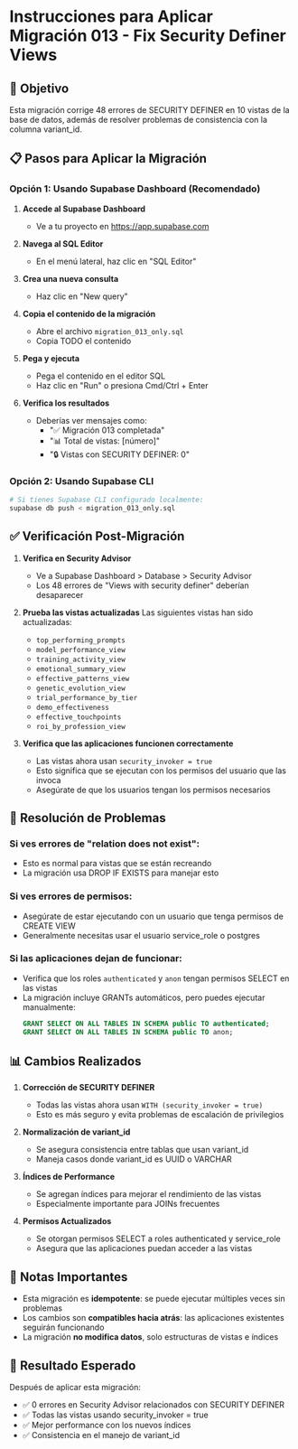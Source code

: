 # Instrucciones para Aplicar Migración 013 - Fix Security Definer Views

## 🎯 Objetivo
Esta migración corrige 48 errores de SECURITY DEFINER en 10 vistas de la base de datos, además de resolver problemas de consistencia con la columna variant_id.

## 📋 Pasos para Aplicar la Migración

### Opción 1: Usando Supabase Dashboard (Recomendado)

1. **Accede al Supabase Dashboard**
   - Ve a tu proyecto en https://app.supabase.com

2. **Navega al SQL Editor**
   - En el menú lateral, haz clic en "SQL Editor"

3. **Crea una nueva consulta**
   - Haz clic en "New query"

4. **Copia el contenido de la migración**
   - Abre el archivo `migration_013_only.sql` 
   - Copia TODO el contenido

5. **Pega y ejecuta**
   - Pega el contenido en el editor SQL
   - Haz clic en "Run" o presiona Cmd/Ctrl + Enter

6. **Verifica los resultados**
   - Deberías ver mensajes como:
     - "✅ Migración 013 completada"
     - "📊 Total de vistas: [número]"
     - "🔒 Vistas con SECURITY DEFINER: 0"

### Opción 2: Usando Supabase CLI

```bash
# Si tienes Supabase CLI configurado localmente:
supabase db push < migration_013_only.sql
```

## ✅ Verificación Post-Migración

1. **Verifica en Security Advisor**
   - Ve a Supabase Dashboard > Database > Security Advisor
   - Los 48 errores de "Views with security definer" deberían desaparecer

2. **Prueba las vistas actualizadas**
   Las siguientes vistas han sido actualizadas:
   - `top_performing_prompts`
   - `model_performance_view`
   - `training_activity_view`
   - `emotional_summary_view`
   - `effective_patterns_view`
   - `genetic_evolution_view`
   - `trial_performance_by_tier`
   - `demo_effectiveness`
   - `effective_touchpoints`
   - `roi_by_profession_view`

3. **Verifica que las aplicaciones funcionen correctamente**
   - Las vistas ahora usan `security_invoker = true`
   - Esto significa que se ejecutan con los permisos del usuario que las invoca
   - Asegúrate de que los usuarios tengan los permisos necesarios

## 🚨 Resolución de Problemas

### Si ves errores de "relation does not exist":
- Esto es normal para vistas que se están recreando
- La migración usa DROP IF EXISTS para manejar esto

### Si ves errores de permisos:
- Asegúrate de estar ejecutando con un usuario que tenga permisos de CREATE VIEW
- Generalmente necesitas usar el usuario service_role o postgres

### Si las aplicaciones dejan de funcionar:
- Verifica que los roles `authenticated` y `anon` tengan permisos SELECT en las vistas
- La migración incluye GRANTs automáticos, pero puedes ejecutar manualmente:
  ```sql
  GRANT SELECT ON ALL TABLES IN SCHEMA public TO authenticated;
  GRANT SELECT ON ALL TABLES IN SCHEMA public TO anon;
  ```

## 📊 Cambios Realizados

1. **Corrección de SECURITY DEFINER**
   - Todas las vistas ahora usan `WITH (security_invoker = true)`
   - Esto es más seguro y evita problemas de escalación de privilegios

2. **Normalización de variant_id**
   - Se asegura consistencia entre tablas que usan variant_id
   - Maneja casos donde variant_id es UUID o VARCHAR

3. **Índices de Performance**
   - Se agregan índices para mejorar el rendimiento de las vistas
   - Especialmente importante para JOINs frecuentes

4. **Permisos Actualizados**
   - Se otorgan permisos SELECT a roles authenticated y service_role
   - Asegura que las aplicaciones puedan acceder a las vistas

## 📝 Notas Importantes

- Esta migración es **idempotente**: se puede ejecutar múltiples veces sin problemas
- Los cambios son **compatibles hacia atrás**: las aplicaciones existentes seguirán funcionando
- La migración **no modifica datos**, solo estructuras de vistas e índices

## 🎉 Resultado Esperado

Después de aplicar esta migración:
- ✅ 0 errores en Security Advisor relacionados con SECURITY DEFINER
- ✅ Todas las vistas usando security_invoker = true
- ✅ Mejor performance con los nuevos índices
- ✅ Consistencia en el manejo de variant_id